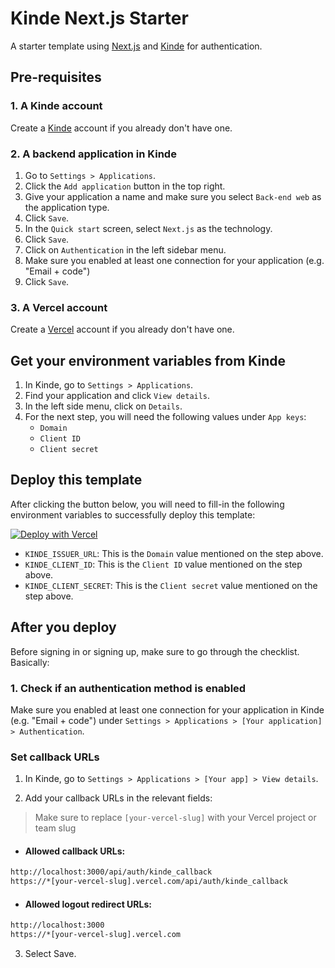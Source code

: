 # Kinde Next.js Starter

A starter template using [Next.js](https://nextjs.org) and [Kinde](https://kinde.com) for authentication.

## Pre-requisites

### 1. A Kinde account

Create a [Kinde](https://app.kinde.com/register) account if you already don't have one.

### 2. A backend application in Kinde

1. Go to `Settings > Applications`.
2. Click the `Add application` button in the top right.
3. Give your application a name and make sure you select `Back-end web` as the application type.
4. Click `Save`.
5. In the `Quick start` screen, select `Next.js` as the technology.
6. Click `Save`.
7. Click on `Authentication` in the left sidebar menu.
8. Make sure you enabled at least one connection for your application (e.g. "Email + code")
9. Click `Save`.

### 3. A Vercel account

Create a [Vercel](https://vercel.com/signup) account if you already don't have one.

## Get your environment variables from Kinde

1. In Kinde, go to `Settings > Applications`.
2. Find your application and click `View details`.
3. In the left side menu, click on `Details`.
4. For the next step, you will need the following values under `App keys`:
   - `Domain`
   - `Client ID`
   - `Client secret`

## Deploy this template

After clicking the button below, you will need to fill-in the following environment variables to successfully deploy this template:

<a href="https://vercel.com/new/clone?repository-url=https%3A%2F%2Fgithub.com%2Fmarcosmartini%2Fkinde-next-starter&env=KINDE_ISSUER_URL,KINDE_CLIENT_ID,KINDE_CLIENT_SECRET&envDescription=Environment%20variables%20needed&envLink=https%3A%2F%2Fdocs.kinde.com%2Fdeveloper-tools%2Fsdks%2Fbackend%2Fnextjs-sdk%2F%23configure-environment-variables&project-name=kinde-next-starter&repository-name=kinde-next-starter"><img src="https://vercel.com/button" alt="Deploy with Vercel"/></a>

- `KINDE_ISSUER_URL`: This is the `Domain` value mentioned on the step above.
- `KINDE_CLIENT_ID`: This is the `Client ID` value mentioned on the step above.
- `KINDE_CLIENT_SECRET`: This is the `Client secret` value mentioned on the step above.

## After you deploy

Before signing in or signing up, make sure to go through the checklist. Basically:

### 1. Check if an authentication method is enabled

Make sure you enabled at least one connection for your application in Kinde (e.g. "Email + code") under `Settings > Applications > [Your application] > Authentication`.

### Set callback URLs

1. In Kinde, go to `Settings > Applications > [Your app] > View details`.

2. Add your callback URLs in the relevant fields:

> Make sure to replace `[your-vercel-slug]` with your Vercel project or team slug

- #### Allowed callback URLs:

```bash
http://localhost:3000/api/auth/kinde_callback
https://*[your-vercel-slug].vercel.com/api/auth/kinde_callback
```

- #### Allowed logout redirect URLs:

```bash
http://localhost:3000
https://*[your-vercel-slug].vercel.com
```

3. Select Save.
